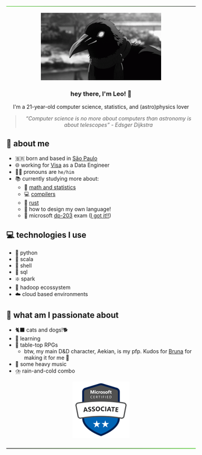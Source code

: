 <div align="center">
    <p><img src="https://github.com/leomoreno11/leomoreno11/blob/main/materials/green-to-black.png"/></p>
    <p><img width="320" alt="Matthew receiving a head rub" src="https://raw.githubusercontent.com/leomoreno11/leomoreno11/main/materials/crow.gif"/></p>
    <h3>hey there, I'm Leo! 👋</h3>
    <p>I'm a 21-year-old computer science, statistics, and (astro)physics lover</p>
    <blockquote><i>“Computer science is no more about computers than astronomy is about telescopes” - Edsger Dijkstra</i></blockquote>
</div>

## 🔭 about me
- 🇧🇷 born and based in [São Paulo](https://en.wikipedia.org/wiki/S%C3%A3o_Paulo)
- 🌐 working for [Visa](https://en.m.wikipedia.org/wiki/Visa_Inc.) as a Data Engineer
- 🧛‍♂️ pronouns are `he/him`
- 📚 currently studying more about:
    - 🧮 [math and statistics](https://en.wikipedia.org/wiki/Statistics)
    - 💻 [compilers](https://en.wikipedia.org/wiki/Compiler)
    - 🦀 [rust](https://www.rust-lang.org/)
    - 📝 how to design my own language!
    - 🥇 microsoft [dp-203](https://learn.microsoft.com/en-us/certifications/exams/dp-203/) exam ([I got it!!](https://learn.microsoft.com/api/credentials/share/en-us/LeonardoMoreno-9310/E5F1078CE707AA82?sharingId=48B8115A64A7D19E))

## 💻 technologies I use
- 🐍 python
- 🍓 scala
- 🐚 shell
- 🧰 sql
- ❇️ spark
- 🐘 hadoop ecossystem
- ☁️ cloud based environments

## 🖤 what am I passionate about
- 🐈‍⬛ cats and dogs!🐕 
- 📖 learning
- 🎲 table-top RPGs
    - btw, my main D&D character, Aekian, is my pfp. Kudos for [Bruna](https://instagram.com/lucipuurr_?igshid=MzRlODBiNWFlZA==) for making it for me 🖤
- 🎸 some heavy music
- ⛈️ rain-and-cold combo


<p align="center"><img width="150" src="https://raw.githubusercontent.com/leomoreno11/leomoreno11/main/materials/microsoft-certified-associate-badge.png"/></p>

<p align="center"><img src="https://github.com/leomoreno11/leomoreno11/blob/main/materials/black-to-green.png"/></p>
